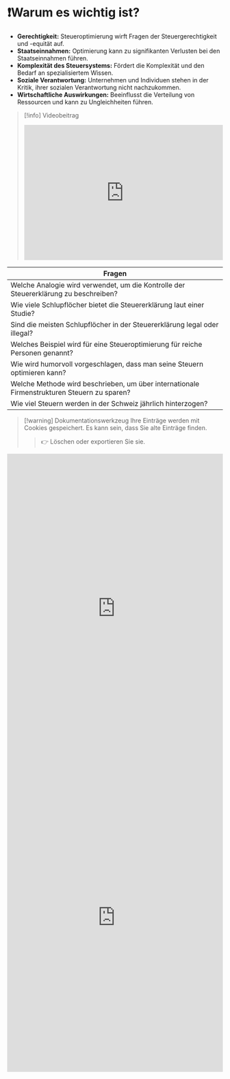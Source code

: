 # ❗Warum es wichtig ist?

- **Gerechtigkeit:** Steueroptimierung wirft Fragen der Steuergerechtigkeit und -equität auf.
- **Staatseinnahmen:** Optimierung kann zu signifikanten Verlusten bei den Staatseinnahmen führen.
- **Komplexität des Steuersystems:** Fördert die Komplexität und den Bedarf an spezialisiertem Wissen.
- **Soziale Verantwortung:** Unternehmen und Individuen stehen in der Kritik, ihrer sozialen Verantwortung nicht nachzukommen.
- **Wirtschaftliche Auswirkungen:** Beeinflusst die Verteilung von Ressourcen und kann zu Ungleichheiten führen.

>[!info] Videobeitrag
>
><iframe width="100%" height="315" src="https://www.youtube.com/embed/jjOIBDS-cA8?si=h6maziHbV6vFawcK" title="YouTube video player" frameborder="0" allow="accelerometer; autoplay; clipboard-write; encrypted-media; gyroscope; picture-in-picture; web-share" allowfullscreen></iframe>

| Fragen                                                                                      |
| ------------------------------------------------------------------------------------------- |
| Welche Analogie wird verwendet, um die Kontrolle der Steuererklärung zu beschreiben?        |
| Wie viele Schlupflöcher bietet die Steuererklärung laut einer Studie?                       |
| Sind die meisten Schlupflöcher in der Steuererklärung legal oder illegal?                   |
| Welches Beispiel wird für eine Steueroptimierung für reiche Personen genannt?               |
| Wie wird humorvoll vorgeschlagen, dass man seine Steuern optimieren kann?                   |
| Welche Methode wird beschrieben, um über internationale Firmenstrukturen Steuern zu sparen? |
| Wie viel Steuern werden in der Schweiz jährlich hinterzogen?                                |

>[!warning] Dokumentationswerkzeug 
>Ihre Einträge werden mit Cookies gespeichert. Es kann sein, dass Sie alte Einträge finden. 
>>👉 Löschen oder exportieren Sie sie.
<iframe src="https://app.Lumi.education/api/v1/run/dw_E7K/embed" width="100%" height="720" frameborder="0" allowfullscreen="allowfullscreen" allow="geolocation *; microphone *; camera *; midi *; encrypted-media *"></iframe>



<iframe src="https://app.Lumi.education/api/v1/run/m8rsbE/embed" width="100%" height="720" frameborder="0" allowfullscreen="allowfullscreen" allow="geolocation *; microphone *; camera *; midi *; encrypted-media *"></iframe><script src="https://app.Lumi.education/api/v1/h5p/core/js/h5p-resizer.js" charset="UTF-8" />

---
[[Recht/Rückgaberecht/1. Kontext]]
[[Recht/Rückgaberecht/3. Weiterführende Aufträge]]
